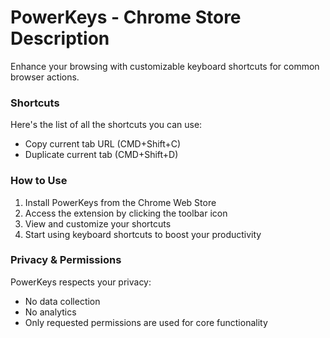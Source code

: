 # PowerKeys - Chrome Store Description

Enhance your browsing with customizable keyboard shortcuts for common browser actions.

### Shortcuts

Here's the list of all the shortcuts you can use:

- Copy current tab URL (CMD+Shift+C)
- Duplicate current tab (CMD+Shift+D)

### How to Use

1. Install PowerKeys from the Chrome Web Store
2. Access the extension by clicking the toolbar icon
3. View and customize your shortcuts
4. Start using keyboard shortcuts to boost your productivity

### Privacy & Permissions

PowerKeys respects your privacy:

- No data collection
- No analytics
- Only requested permissions are used for core functionality

